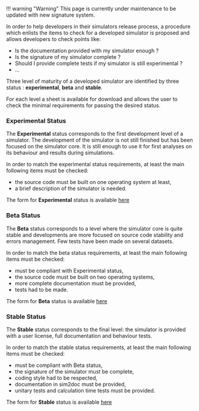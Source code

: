 !!! warning "Warning"
    This page is currently under maintenance to be updated with new signature system.

In order to help developers in their simulators release process, a procedure which enlists the items to check for a developed simulator is proposed and allows developers to check points like:

* Is the documentation provided with my simulator enough ?
* Is the signature of my simulator complete ?
* Should I provide complete tests if my simulator is still experimental ?
* ...

Three level of maturity of a developed simulator are identified by three status : **experimental**, **beta** and **stable**.

For each level a sheet is available for download and allows the user to check the minimal requirements for passing the desired status.


### Experimental Status

The **Experimental** status corresponds to the first development level of a simulator. The development of the simulator is not still finished but has been focused on the simulator core.  It is still enough to use it for first analyses on its behaviour and results during simulations.

In order to match the experimental status requirements, at least the main following items must be checked:

* the source code must be built on one operating system at least,
* a brief description of the simulator is needed.

The form for **Experimental** status is available [here](http://www.openfluid-project.org/resources/docs/misc/LISAH_DOC_REF_OpenFLUID_Validation_Simulator_EXPERIMENTAL_STATUS.pdf)


### Beta Status

The **Beta** status corresponds to a level where the simulator core is quite stable and developments are more focused on source code stability and errors management. Few tests have been made on several datasets.

In order to match the beta status requirements, at least the main following items must be checked:
* must be compliant with Experimental status,
* the source code must be built on two operating systems,
* more complete documentation must be provided,
* tests had to be made.

The form for **Beta** status is available [here](http://www.openfluid-project.org/resources/docs/misc/LISAH_DOC_REF_OpenFLUID_Validation_Simulator_BETA_STATUS.pdf)


### Stable Status

The **Stable** status corresponds to the final level: the simulator is provided with a user license, full documentation and behaviour tests.

In order to match the stable status requirements, at least the main following items must be checked:

* must be compliant with Beta status,
* the signature of the simulator must be complete,
* coding style had to be respected,
* documentation in sim2doc must be provided,
* unitary tests and calculation time tests must be provided.

The form for **Stable** status is available [here](http://www.openfluid-project.org/resources/docs/misc/LISAH_DOC_REF_OpenFLUID_Validation_Simulator_STABLE_STATUS.pdf)
